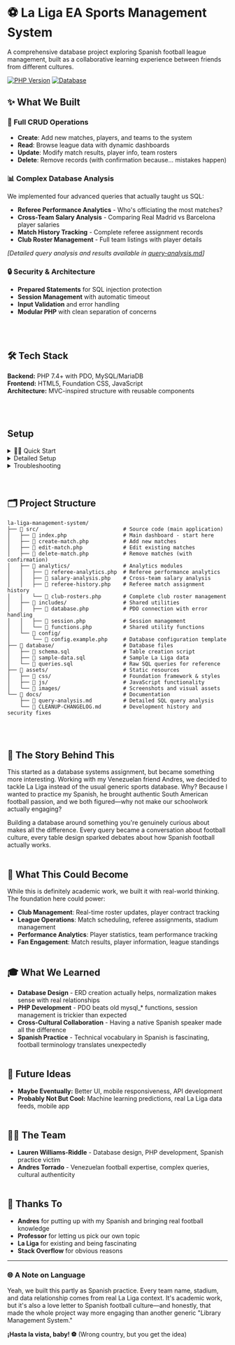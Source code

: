 # ⚽ La Liga EA Sports Management System

A comprehensive database project exploring Spanish football league management, built as a collaborative learning experience between friends from different cultures.

[![PHP Version](https://img.shields.io/badge/PHP-7.4%2B-blue.svg?style=for-the-badge)](https://www.php.net/downloads)
[![Database](https://img.shields.io/badge/Database-MySQL-orange.svg?style=for-the-badge)](https://www.mysql.com/downloads/)

## ✨ What We Built

### 🔄 Full CRUD Operations
- **Create**: Add new matches, players, and teams to the system
- **Read**: Browse league data with dynamic dashboards  
- **Update**: Modify match results, player info, team rosters
- **Delete**: Remove records (with confirmation because... mistakes happen)

### 📊 Complex Database Analysis

We implemented four advanced queries that actually taught us SQL:
- **Referee Performance Analytics** - Who's officiating the most matches?
- **Cross-Team Salary Analysis** - Comparing Real Madrid vs Barcelona player salaries
- **Match History Tracking** - Complete referee assignment records
- **Club Roster Management** - Full team listings with player details

*[Detailed query analysis and results available in [query-analysis.md](/docs/query-analysis.md)]*

### 🔒 Security & Architecture

- **Prepared Statements** for SQL injection protection
- **Session Management** with automatic timeout
- **Input Validation** and error handling
- **Modular PHP** with clean separation of concerns

<br /><br />

## 🛠️ Tech Stack

**Backend:** PHP 7.4+ with PDO, MySQL/MariaDB  
**Frontend:** HTML5, Foundation CSS, JavaScript  
**Architecture:** MVC-inspired structure with reusable components

<br /><br />

## Setup
<details>
<summary>🏃‍♂️ Quick Start</summary>

```bash
# Clone and set up
git clone https://github.com/sycstitch/la-liga-management-system.git
cd la-liga-management-system

# Database setup
CREATE DATABASE laliga_management;
# Import schema: database/schema.sql
# Import sample data: database/sample-data.sql

# Update src/config/config.example.php with your credentials
# Copy to src/config/config.php

# Launch with: php -S localhost:8000 -t src
# Visit: http://localhost:8000/index.php
```
</details>

<details>
<summary>Detailed Setup</summary>

1. Clone the repository
```bash
bashgit clone https://github.com/sycstitch/la-liga-management-system.git
cd la-liga-management-system
```

2. Set up your database
```sql
CREATE DATABASE laliga_management;
USE laliga_management;
SOURCE database/schema.sql;
SOURCE database/sample-data.sql;
```

3. Configure database connection
```bash
# Copy the configuration template
cp src/config/config.example.php src/config/config.php

# Edit with your database credentials
nano src/config/config.php  # or use your preferred editor
```

4. Update config.php with your credentials
```php
define('DBHOST', 'localhost');
define('DBNAME', 'laliga_management');
define('USERNAME', 'your_database_username');
define('PASSWORD', 'your_database_password');
```

5. Launch the application
```bash
# Start PHP development server
php -S localhost:8000 -t src

# Open in your browser
# http://localhost:8000/index.php
```

</details>

<details>
<summary>Troubleshooting</summary>
    
Database connection issues:
- Verify your MySQL/MariaDB service is running
- Check your credentials in src/config/config.php
- Ensure the database laliga_management exists

File not found errors:
- Make sure you're serving from the src directory: `php -S localhost:8000 -t src`
- Check that all files are in the correct folder structure

Permission errors:
- Ensure PHP has read access to all project files
- On Unix systems, you may need: `chmod -R 755 la-liga-management-system`
</details>
<br /><br />

## 🗂️ Project Structure
```
la-liga-management-system/
├── 📁 src/                           # Source code (main application)
│   ├── 📄 index.php                  # Main dashboard - start here
│   ├── 📄 create-match.php           # Add new matches
│   ├── 📄 edit-match.php             # Edit existing matches  
│   ├── 📄 delete-match.php           # Remove matches (with confirmation)
│   ├── 📁 analytics/                 # Analytics modules
│   │   ├── 📄 referee-analytics.php  # Referee performance analytics
│   │   ├── 📄 salary-analysis.php    # Cross-team salary analysis
│   │   ├── 📄 referee-history.php    # Referee match assignment history
│   │   └── 📄 club-rosters.php       # Complete club roster management
│   ├── 📁 includes/                  # Shared utilities
│   │   ├── 📄 database.php           # PDO connection with error handling
│   │   ├── 📄 session.php            # Session management
│   │   └── 📄 functions.php          # Shared utility functions
│   └── 📁 config/
│       └── 📄 config.example.php     # Database configuration template
├── 📁 database/                      # Database files
│   ├── 📄 schema.sql                 # Table creation script
│   ├── 📄 sample-data.sql            # Sample La Liga data
│   └── 📄 queries.sql                # Raw SQL queries for reference
├── 📁 assets/                        # Static resources
│   ├── 📁 css/                       # Foundation framework & styles
│   ├── 📁 js/                        # JavaScript functionality
│   └── 📁 images/                    # Screenshots and visual assets
└── 📁 docs/                          # Documentation
    ├── 📄 query-analysis.md          # Detailed SQL query analysis
    └── 📄 CLEANUP-CHANGELOG.md       # Development history and security fixes
```
<br /><br />

## 🌟 The Story Behind This

This started as a database systems assignment, but became something more interesting. Working with my Venezuelan friend Andres, we decided to tackle La Liga instead of the usual generic sports database. Why? Because I wanted to practice my Spanish, he brought authentic South American football passion, and we both figured—why not make our schoolwork actually engaging?

Building a database around something you're genuinely curious about makes all the difference. Every query became a conversation about football culture, every table design sparked debates about how Spanish football actually works.
<br /><br />

## 🎯 What This Could Become

While this is definitely academic work, we built it with real-world thinking. The foundation here could power:

- **Club Management**: Real-time roster updates, player contract tracking
- **League Operations**: Match scheduling, referee assignments, stadium management  
- **Performance Analytics**: Player statistics, team performance tracking
- **Fan Engagement**: Match results, player information, league standings
<br /><br />

## 🎓 What We Learned

- **Database Design** - ERD creation actually helps, normalization makes sense with real relationships
- **PHP Development** - PDO beats old mysql_* functions, session management is trickier than expected
- **Cross-Cultural Collaboration** - Having a native Spanish speaker made all the difference
- **Spanish Practice** - Technical vocabulary in Spanish is fascinating, football terminology translates unexpectedly
<br /><br />

## 🔮 Future Ideas

- **Maybe Eventually:** Better UI, mobile responsiveness, API development
- **Probably Not But Cool:** Machine learning predictions, real La Liga data feeds, mobile app
<br /><br />

## 👨‍💻 The Team

- **Lauren Williams-Riddle** - Database design, PHP development, Spanish practice victim  
- **Andres Torrado** - Venezuelan football expertise, complex queries, cultural authenticity
<br /><br />

## 🙏 Thanks To

- **Andres** for putting up with my Spanish and bringing real football knowledge
- **Professor** for letting us pick our own topic
- **La Liga** for existing and being fascinating
- **Stack Overflow** for obvious reasons

---

### 🌐 A Note on Language

Yeah, we built this partly as Spanish practice. Every team name, stadium, and data relationship comes from real La Liga context. It's academic work, but it's also a love letter to Spanish football culture—and honestly, that made the whole project way more engaging than another generic "Library Management System."

**¡Hasta la vista, baby! ⚽** (Wrong country, but you get the idea)
